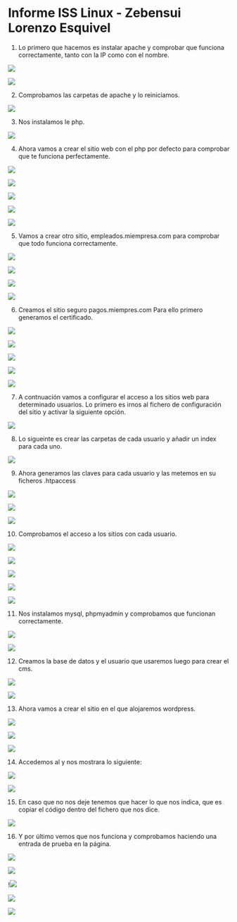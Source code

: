 # Informe ISS Linux - Zebensui Lorenzo Esquivel


1. Lo primero que hacemos es instalar apache y comprobar que funciona correctamente, tanto con la IP como con el nombre.



![](img/1.png)



![](img/2.png)



2. Comprobamos las carpetas de apache y lo reiniciamos.



![](img/3.png)



3. Nos instalamos le php.



![](img/4.png)



4. Ahora vamos a crear el sitio web con el php por defecto para comprobar que te funciona perfectamente.



![](img/5.png)



![](img/6.png)



![](img/7.png)



![](img/8.png)



![](img/9.png)



5. Vamos a crear otro sitio, empleados.miempresa.com para comprobar que todo funciona correctamente.



![](img/10.png)



![](img/11.png)



![](img/12.png)



![](img/13.png)



6. Creamos el sitio seguro pagos.miempres.com Para ello primero generamos el certificado.



![](img/17.png)



![](img/15.png)



![](img/16.png)





![](img/18.png)



![](img/19.png)







7. A contnuación vamos a configurar el acceso a los sitios web para determinado usuarios. Lo primero es irnos al fichero de configuración del sitio y activar la siguiente opción.





![](img/23.png)



8. Lo sigueinte es crear las carpetas de cada usuario y añadir un index para cada uno.



![](img/24.png)



9. Ahora generamos las claves para cada usuario y las metemos en su ficheros .htpaccess



![](img/25.png)



![](img/27.png)



![](img/28.png)



10. Comprobamos el acceso a los sitios con cada usuario.



![](img/29.png)



![](img/30.png)



![](img/33.png)



![](img/31.png)



![](img/32.png)



11. Nos instalamos mysql, phpmyadmin y comprobamos que funcionan correctamente.



![](img/34.png)



![](img/36.png)



12. Creamos la base de datos y el usuario que usaremos luego para crear el cms.



![](img/37.png)



![](img/38.png)



13. Ahora vamos a crear el sitio en el que alojaremos wordpress.



![](img/39.png)



![](img/40.png)



![](img/41.png)



14. Accedemos al y nos mostrara lo siguiente:



![](img/42.png)



![](img/43.png)



15. En caso que no nos deje tenemos que hacer lo que nos indica, que es copiar el código dentro del fichero que nos dice.



![](img/44.png)



16. Y por último vemos que nos funciona y comprobamos haciendo una entrada de prueba en la página.



![](img/45.png)



![](img/46.png)



!![](img/47.png)



![](img/48.png)



![](img/49.png)

